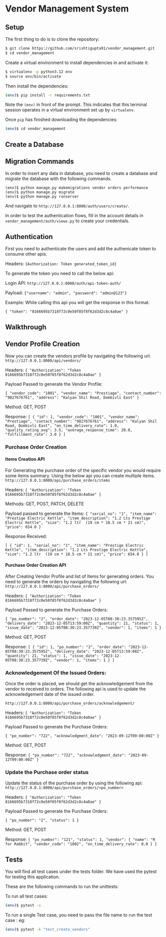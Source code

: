 # Vendor Management System

## Setup

The first thing to do is to clone the repository:

```sh
$ git clone https://github.com/srishtigupta91/vendor_management.git
$ cd vendor_management
```

Create a virtual environment to install dependencies in and activate it:

```sh
$ virtualenv -p python3.12 env
$ source env/bin/activate
```

Then install the dependencies:

```sh
(env)$ pip install -r requirements.txt
```
Note the `(env)` in front of the prompt. This indicates that this terminal
session operates in a virtual environment set up by `virtualenv`.

Once `pip` has finished downloading the dependencies:
```sh
(env)$ cd vendor_management
```

## Create a Database

## Migration Commands
In order to insert any data in database, you need to create a database 
and migrate the database with the following commands.

```
(env)$ python manage.py makemigrations vendor orders performance
(env)$ python manage.py migrate
(env)$ python manage.py runserver
```

And navigate to `http://127.0.0.1:8000/auth/users/create/`.

In order to test the authentication flows, fill in the account details in
`vendor_management/auth/views.py` to create your credentials.

## Authentication

First you need to authenticate the users and add the authenicate token to
consume other apis.

Headers: `{Authorization: Token generated_token_id}`

To generate the token you need to call the below api:

Login API: `http://127.0.0.1:8000/auth/api-token-auth/`

Payload: `{"username": "admin", "password": "admin@123"}`

Example:
 While calling this api you will get the response in this format.

`{
    "token": "8166695b7318f72c0e50f85f8f62d3d2c8c4a0ae"
}`


## Walkthrough

## Vendor Profile Creation
 
Now you can create the vendors profile by navigating the following url:
`http://127.0.0.1:8000/api/vendors/`

Headers: `{
    "Authorization": "Token 8166695b7318f72c0e50f85f8f62d3d2c8c4a0ae"
}`

Payload Passed to generate the Vendor Profile:

`{
    "vendor_code": "1001",
    "vendor_name": "Prestiage",
    "contact_number": "9827676761",
    "address": "Kalyan Shil Road, Dombivli East"
}`

Method: GET, POST

Response:
`[
    {
        "id": 1,
        "vendor_code": "1001",
        "vendor_name": "Prestiage",
        "contact_number": "9827676761",
        "address": "Kalyan Shil Road, Dombivli East",
        "on_time_delivery_rate": 1.0,
        "quality_rating_avg": 3.5,
        "average_response_time": 20.0,
        "fulfillment_rate": 3.0
    }
]`

### Purchase Order Creation

#### Items Creation API

For Generating the purchase order of the specific vendor you would require some items
summary. Using the below api you can create multiple items.
`http://127.0.0.1:8000/api/purchase_orders/items`

Headers: `{
    "Authorization": "Token 8166695b7318f72c0e50f85f8f62d3d2c8c4a0ae"
}`

Methods: GET, POST, PATCH, DELETE

Payload passed to generate the Items:
`{
    "serial_no": "1",
    "item_name": "Prestige Electric Kettle",
    "item_description": "1.2 Lts Prestige Electric Kettle",
    "size": "1.2 ltr  (19 cm * 18.5 cm * 21 cm)",
    "price": 654.0
}`

Response Received:

`[
    {
        "id": 1,
        "serial_no": "1",
        "item_name": "Prestige Electric Kettle",
        "item_description": "1.2 Lts Prestige Electric Kettle",
        "size": "1.2 ltr  (19 cm * 18.5 cm * 21 cm)",
        "price": 654.0
    }
]`
#### Purchase Order Creation API

After Creating Vendor Profile and list of Items for generating orders. 
You need to generate the orders by navigating the following url:
`http://127.0.0.1:8000/api/purchase_orders/`

Headers: `{
    "Authorization": "Token 8166695b7318f72c0e50f85f8f62d3d2c8c4a0ae"
}`

Payload Passed to generate the Purchase Orders:

`{
    "po_number": "2",
    "order_date": "2023-12-05T08:30:23.357595Z",
    "delivery_date": "2023-12-05T13:59:00Z",
    "quantity": 21,
    "status": 1,
    "issue_date": "2023-12-05T08:30:23.357739Z",
    "vendor": 1,
    "items": 1
}`

Method: GET, POST

Response:
`[
    {
        "id": 1,
        "po_number": "2",
        "order_date": "2023-12-05T08:30:23.357595Z",
        "delivery_date": "2023-12-05T13:59:00Z",
        "quantity": 21,
        "status": 1,
        "issue_date": "2023-12-05T08:30:23.357739Z",
        "vendor": 1,
        "items": 1
    }
]`


### Acknowledgement Of the Issued Orders:

Once the order is placed, we should get the acknowledgement from the vendor
to received to orders. The following api is used to update the acknowledgement date
of the issued order.

`http://127.0.0.1:8000/api/purchase_orders/acknowledgement/`

Headers: `{
    "Authorization": "Token 8166695b7318f72c0e50f85f8f62d3d2c8c4a0ae"
}`

Payload Passed to generate the Purchase Orders:

`{
    "po_number": "722",
    "acknowledgment_date": "2023-09-12T09:00:00Z"
}`

Method: GET, POST

Response:
`{
    "po_number": "722",
    "acknowledgment_date": "2023-09-12T09:00:00Z"
}`

### Update the Purchase order status

Update the status of the purchase order by using the following api:
`http://127.0.0.1:8000/api/purchase_orders/<po_number>`

Headers: `{
    "Authorization": "Token 8166695b7318f72c0e50f85f8f62d3d2c8c4a0ae"
}`

Payload Passed to generate the Purchase Orders:

`{
    "po_number": "2",
    "status": 1
}`

Method: GET, POST

Response:
`{
    "po_number": "121",
    "status": 1,
    "vendor": {
        "name": "R for Rabbit",
        "vendor_code": "1002",
        "on_time_delivery_rate": 0.0
    }
}`


## Tests

You will find all test cases under the tests folder. We have used the pytest for
testing this application.

These are the following commands to run the unittests:

To run all test cases:

```sh
(env)$ pytest -s
```

To run a single Test case, you need to pass the file name to run the test case :
eg:
```sh
(env)$ pytest -k "test_create_vendors"
```

